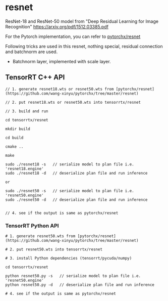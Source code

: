 # resnet

ResNet-18 and ResNet-50 model from "Deep Residual Learning for Image Recognition" <https://arxiv.org/pdf/1512.03385.pdf>

For the Pytorch implementation, you can refer to [pytorchx/resnet](https://github.com/wang-xinyu/pytorchx/tree/master/resnet)

Following tricks are used in this resnet, nothing special, residual connection and batchnorm are used.

- Batchnorm layer, implemented with scale layer.

## TensorRT C++ API

```
// 1. generate resnet18.wts or resnet50.wts from [pytorchx/resnet](https://github.com/wang-xinyu/pytorchx/tree/master/resnet)

// 2. put resnet18.wts or resnet50.wts into tensorrtx/resnet

// 3. build and run

cd tensorrtx/resnet

mkdir build

cd build

cmake ..

make

sudo ./resnet18 -s   // serialize model to plan file i.e. 'resnet18.engine'
sudo ./resnet18 -d   // deserialize plan file and run inference

or

sudo ./resnet50 -s   // serialize model to plan file i.e. 'resnet50.engine'
sudo ./resnet50 -d   // deserialize plan file and run inference


// 4. see if the output is same as pytorchx/resnet
```

### TensorRT Python API

```
# 1. generate resnet50.wts from [pytorchx/resnet](https://github.com/wang-xinyu/pytorchx/tree/master/resnet)

# 2. put resnet50.wts into tensorrtx/resnet

# 3. install Python dependencies (tensorrt/pycuda/numpy)

cd tensorrtx/resnet

python resnet50.py -s   // serialize model to plan file i.e. 'resnet50.engine'
python resnet50.py -d   // deserialize plan file and run inference

# 4. see if the output is same as pytorchx/resnet
```
